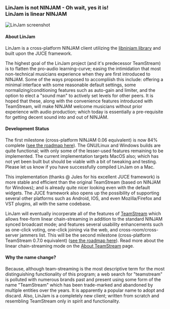 ### LinJam is not NINJAM - Oh wait, yes it is!<br />LinJam is linear NINJAM

![LinJam screenshot](http://teamstream.herokuapp.com/linjam.png)

#### About LinJam

LinJam is a cross-platform NINJAM client utilizing the [libninjam library](https://github.com/libninjam/libninjam) and built upon the JUCE framework.

The highest goal of the LinJam project (and it's predecessor TeamStream) is to flatten the pro-audio learning-curve; easing the intimidation that most non-technical musicians experience when they are first introduced to NINJAM.  Some of the ways proposed to accompliish this include: offering a minimal interface with some reasonable default settings, some normalizing/conditioning features such as auto-gain and limiter, and the option to elect a "sound man" to actively set levels for other peers.  It is hoped that these, along with the convenience features introduced with TeamStream, will make NINJAM welcome musicians without prior experience with audio production; which today is essentially a pre-requisite for getting decent sound into and out of NINJAM.

#### Development Status

The first milestone (cross-platform NINJAM 0.06 equivalent) is now 84% complete ([see the roadmap here](https://github.com/linjam/linjam/milestones/cross-platform%20NINJAM%200.06%20equivalent)).  The GNU/Linux and Windows builds are quite functional; with only some of the lesser-used features remaining to be implemented.  The current implementation targets MacOS also; which has not yet been built but should be viable with a bit of tweaking and testing.  Please let us know if you have successfully compiled LinJam on a Mac.

This implementation (thanks @ Jules for his excellent JUCE framework) is more stable and efficient than the original TeamStream (based on NINJAM for Windows); and is already quite nicer looking even with the default widgets.  The JUCE framework also opens up the possibility of supporting several other platforms such as Android, IOS, and even Mozilla/Firefox and VST plugins, all with the same codebase.

LinJam will eventually incorperate all of the features of [TeamStream](http://teamstream.herokuapp.com) which allows free-form linear chain-streaming in addition to the standard NINJAM synced broadcast mode; and features several usability enhancements such as one-click voting, one-click joining via the web, and cross-room/cross-server jammers list.  This will be the second milestone (cross-platform TeamStream 0.7.0 equivalent) ([see the roadmap here](https://github.com/linjam/linjam/milestones/cross-platform%20TeamStream%200.7.0%20equivalent)).  Read more about the linear chain-streaming mode on the [About TeamStream](http://teamstream.herokuapp.com/about.html) page.

#### Why the name change?

Because, although team-streaming is the most descriptive term for the most distinguishing functionality of this program; a web search for "teamstream" is polluted with numerous brands past and present using some form of the name "TeamStream" which has been trade-marked and abandoned by multiple entities over the years.  It is apparently a popular name to adopt and discard.  Also, LinJam is a completely new client; written from scratch and resembling TeamStream only in spirit and functionality.
